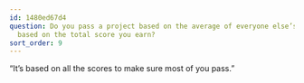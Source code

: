 ```yaml
---
id: 1480ed67d4
question: Do you pass a project based on the average of everyone else’s scores or
  based on the total score you earn?
sort_order: 9
---
```


“It’s based on all the scores to make sure most of you pass.”
